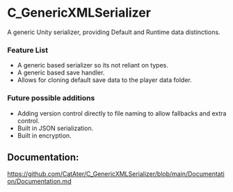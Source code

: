 # C_GenericXMLSerializer
A generic Unity serializer, providing Default and Runtime data distinctions. 

### Feature List
- A generic based serializer so its not reliant on types. 
- A generic based save handler. 
- Allows for cloning default save data to the player data folder. 

### Future possible additions
- Adding version control directly to file naming to allow fallbacks and extra control. 
- Built in JSON serialization. 
- Built in encryption. 

## Documentation:
https://github.com/CatAter/C_GenericXMLSerializer/blob/main/Documentation/Documentation.md 
